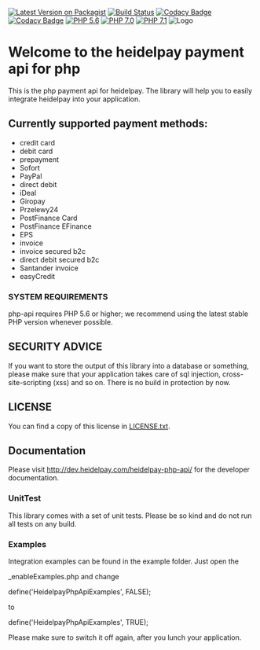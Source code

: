 [![Latest Version on Packagist](https://img.shields.io/packagist/v/heidelpay/php-api.svg?style=flat-square)](https://packagist.org/packages/heidelpay/php-api)
[![Build Status](https://travis-ci.org/heidelpay/php-api.svg?branch=master)](https://travis-ci.org/heidelpay/php-api)
[![Codacy Badge](https://api.codacy.com/project/badge/Coverage/46bb4bc84eb94a179ac150e453ac5dd0)](https://www.codacy.com/app/heidelpay/php-api?utm_source=github.com&utm_medium=referral&utm_content=heidelpay/php-api&utm_campaign=Badge_Coverage)
[![Codacy Badge](https://api.codacy.com/project/badge/Grade/46bb4bc84eb94a179ac150e453ac5dd0)](https://www.codacy.com/app/heidelpay/php-api?utm_source=github.com&amp;utm_medium=referral&amp;utm_content=heidelpay/php-api&amp;utm_campaign=Badge_Grade)
[![PHP 5.6](https://img.shields.io/badge/php-5.6-blue.svg)](http://www.php.net)
[![PHP 7.0](https://img.shields.io/badge/php-7.0-blue.svg)](http://www.php.net)
[![PHP 7.1](https://img.shields.io/badge/php-7.1-blue.svg)](http://www.php.net)
![Logo](https://dev.heidelpay.de/devHeidelpay_400_180.jpg)

# Welcome to the heidelpay payment api for php

This is the php payment api for heidelpay. The library will help you to easily integrate heidelpay into your application.


## Currently supported payment methods:

* credit card
* debit card
* prepayment
* Sofort
* PayPal
* direct debit
* iDeal
* Giropay
* Przelewy24
* PostFinance Card
* PostFinance EFinance
* EPS
* invoice
* invoice secured b2c
* direct debit secured b2c
* Santander invoice
* easyCredit

### SYSTEM REQUIREMENTS

php-api requires PHP 5.6 or higher; we recommend using the
latest stable PHP version whenever possible.

## SECURITY ADVICE
If you want to store the output of this library into a database or something, please make sure that your
application takes care of sql injection, cross-site-scripting (xss) and so on. There is no build in protection
by now.

## LICENSE

You can find a copy of this license in [LICENSE.txt](LICENSE.txt).

## Documentation

Please visit http://dev.heidelpay.com/heidelpay-php-api/ for the developer documentation.

### UnitTest

This library comes with a set of unit tests. Please be so kind and do not run all tests on any build.  

### Examples

Integration examples can be found in the example folder. Just open the

_enableExamples.php and change

define('HeidelpayPhpApiExamples', FALSE);

to

define('HeidelpayPhpApiExamples', TRUE);

Please make sure to switch it off again, after you lunch your application.

